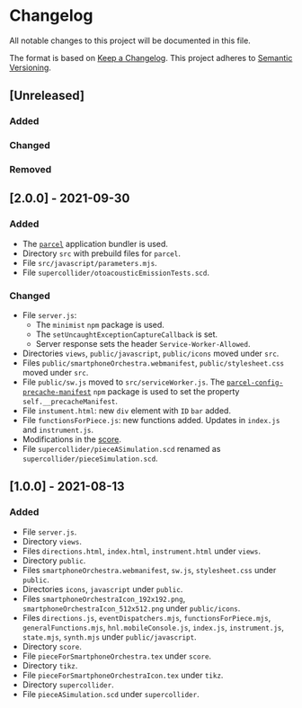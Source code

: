 # Changelog
All notable changes to this project will be documented in this file.

The format is based on [Keep a Changelog](https://keepachangelog.com/en/1.0.0/).
This project adheres to [Semantic Versioning](https://semver.org/spec/v2.0.0.html).

## [Unreleased]
### Added
### Changed
### Removed

## [2.0.0] - 2021-09-30
### Added
- The [`parcel`](https://parceljs.org/) application bundler is used.
- Directory `src` with prebuild files for `parcel`.
- File `src/javascript/parameters.mjs`.
- File `supercollider/otoacousticEmissionTests.scd`.
### Changed
- File `server.js`:
	- The `minimist` `npm` package is used.
	- The `setUncaughtExceptionCaptureCallback` is set.
	- Server response sets the header `Service-Worker-Allowed`.
- Directories `views`, `public/javascript`, `public/icons` moved under `src`.
- Files `public/smartphoneOrchestra.webmanifest`, `public/stylesheet.css` moved under `src`.
- File `public/sw.js` moved to `src/serviceWorker.js`. The
[`parcel-config-precache-manifest`](https://github.com/101arrowz/precache-manifest/tree/master/packages/parcel-config-precache-manifest) `npm` package is used to set the property `self.__precacheManifest`.
- File `instument.html`: new `div` element with `ID` `bar` added.
- File `functionsForPiece.js`: new functions added. Updates in `index.js` and `instrument.js`.
- Modifications in the [score](score/pieceForSmartphoneOrchestra.tex).
- File `supercollider/pieceASimulation.scd` renamed as `supercollider/pieceSimulation.scd`.

## [1.0.0] - 2021-08-13
### Added
- File `server.js`.
- Directory `views`.
- Files `directions.html`, `index.html`, `instrument.html` under `views`.
- Directory `public`.
- Files `smartphoneOrchestra.webmanifest`, `sw.js`, `stylesheet.css` under `public`.
- Directories `icons`, `javascript` under `public`.
- Files `smartphoneOrchestraIcon_192x192.png`, `smartphoneOrchestraIcon_512x512.png` under `public/icons`.
- Files `directions.js`, `eventDispatchers.mjs`, `functionsForPiece.mjs`, `generalFunctions.mjs`, `hnl.mobileConsole.js`, `index.js`, `instrument.js`, `state.mjs`, `synth.mjs` under `public/javascript`.
- Directory `score`.
- File `pieceForSmartphoneOrchestra.tex` under `score`.
- Directory `tikz`.
- File `pieceForSmartphoneOrchestraIcon.tex` under `tikz`.
- Directory `supercollider`.
- File `pieceASimulation.scd` under `supercollider`.
